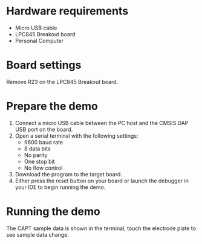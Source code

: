 Hardware requirements
=====================
- Micro USB cable
- LPC845 Breakout board
- Personal Computer

Board settings
==============
Remove R23 on the LPC845 Breakout board.

Prepare the demo
================
1.  Connect a micro USB cable between the PC host and the CMSIS DAP USB port on the board.
2.  Open a serial terminal with the following settings:
    - 9600 baud rate
    - 8 data bits
    - No parity
    - One stop bit
    - No flow control
3.  Download the program to the target board.
4.  Either press the reset button on your board or launch the debugger in your IDE to begin running the demo.

Running the demo
================
The CAPT sample data is shown in the terminal, touch the electrode plate to see
sample data change.
